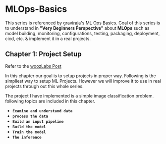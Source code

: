 
# MLOps-Basics
This series is referenced by [graviraja](https://github.com/graviraja)'s ML Ops Basics.
Goal of this series is to understand in **"Very Beginners Perspective"** about **MLOps** such as model building, monitoring, configurations, testing, packaging, deployment, cicd, etc. & implement it in a real projects.


## Chapter 1: Project Setup
Refer to the [woozLabs Post](https://woozlabs.web.app/page/post/cc0a09e33dda4d5f929d885dcd178613)

In this chapter our goal is to setup projects in proper way. Following is the simpliest way to setup ML Projects.
However we will improve it to use in real projects through out this whole series.

The project I have implemented is a simple image classification problem. 
following topics are included in this chapter.

- **`Examine and understand data`**
- **`process the data`**
- **`Build an input pipeline`**
- **`Build the model`**
- **`Train the model`**
- **`The inference`**